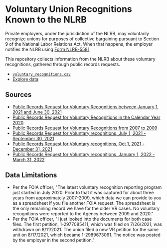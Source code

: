 # Voluntary Union Recognitions Known to the NLRB

Private employers, under the jurisidiction of the NLRB, may voluntarily recognize unions for purposes of collective bargaining pursuant to Section 9 of the National Labor Relations Act. When that happens, the employer notifies the NLRB using [Form NLRB-5581](https://www.nlrb.gov/sites/default/files/attachments/pages/node-195/5581_7-20.pdf). 

This repository collects information from the NLRB about these voluntary recognitions, gathered through public records requests.

* [`voluntary_recognitions.csv`](https://raw.githubusercontent.com/labordata/nlrb-voluntary-recognitions/main/voluntary_recognitions.csv)
* [Explore data](https://flatgithub.com/labordata/nlrb-voluntary-recognitions?filename=voluntary_recognitions.csv)

## Sources

- [Public Records Request for Voluntary Recognitions between January 1, 2021 and June 30, 2021](https://www.muckrock.com/foi/united-states-of-america-10/voluntary-recognitions-january-1-june-30-2021-116304/)
- [Public Records Request for Voluntary Recognitions in the Calendar Year 2020](https://www.muckrock.com/foi/united-states-of-america-10/union-recognitions-from-card-check-process-in-2020-113413/)
- [Public Records Request for Voluntary Recognitions from 2007 to 2009](https://foiaonline.gov/foiaonline/action/public/submissionDetails?trackingNumber=NLRB-2019-001262&type=request)
- [Public Records Request for Voluntary recognitions, July 1, 2021 - September 30, 2021](https://www.muckrock.com/foi/united-states-of-america-10/voluntary-recognitions-july-1-2021-september-30-2021-120357/)
- [Public Records Request for Voluntary recognitions, Oct 1, 2021 - December 31, 2021](https://www.muckrock.com/foi/united-states-of-america-10/voluntary-recognitions-october-1-2021-december-31-2021-122468/)
- [Public Records Request for Voluntary recognitions, January 1, 2022 - March 31, 2022](https://www.muckrock.com/foi/united-states-of-america-10/voluntary-recognitions-january-1-2022-march-31-2022-127000/)


## Data Limitations

- Per the FOIA officer, "The latest voluntary recognition reporting program just started in July 2020.  Prior to that it was captured for about three years from approximately 2007-2009, which data we can provide to you as a spreadsheet if you file another FOIA request.  The spreadsheet is the only remaining record we have for the older VR cases.  No voluntary recognitions were reported to the Agency between 2009 and 2020."
- Per the FOIA officer, "I just looked into the documents for both case files.  The first petition, 1-2977085411, which was filed on 7/26/2021, was withdrawn on 8/11/2021.  The union filed a new VR petition for the same unit on 8/17/2021, which became 1-2989673061.  The notice was posted by the employer in the second petition."
